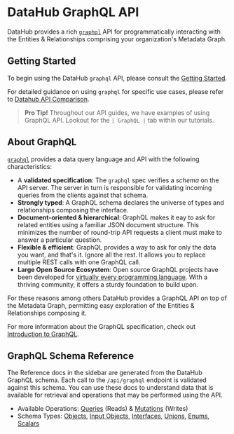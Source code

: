 # DataHub GraphQL API

DataHub provides a rich [`graphql`](https://graphql.org/) API for programmatically interacting with the Entities & Relationships comprising your organization's Metadata Graph.

## Getting Started

To begin using the DataHub `graphql` API, please consult the [Getting Started](/docs/api/graphql/getting-started.md).

For detailed guidance on using `graphql` for specific use cases, please refer to [Datahub API Comparison](/docs/api/datahub-apis.md#datahub-api-comparison).

> **Pro Tip!** Throughout our API guides, we have examples of using GraphQL API.
> Lookout for the `| GraphQL |` tab within our tutorials.

## About GraphQL

[`graphql`](https://graphql.org/) provides a data query language and API with the following characteristics:

- A **validated specification**: The `graphql` spec verifies a _schema_ on the API server. The server in turn is responsible
  for validating incoming queries from the clients against that schema.
- **Strongly typed**: A GraphQL schema declares the universe of types and relationships composing the interface.
- **Document-oriented & hierarchical**: GraphQL makes it eay to ask for related entities using a familiar JSON document
  structure. This minimizes the number of round-trip API requests a client must make to answer a particular question.
- **Flexible & efficient**: GraphQL provides a way to ask for only the data you want, and that's it. Ignore all
  the rest. It allows you to replace multiple REST calls with one GraphQL call.
- **Large Open Source Ecosystem**: Open source GraphQL projects have been developed for [virtually every programming language](https://graphql.org/code/). With a thriving
  community, it offers a sturdy foundation to build upon.

For these reasons among others DataHub provides a GraphQL API on top of the Metadata Graph,
permitting easy exploration of the Entities & Relationships composing it.

For more information about the GraphQL specification, check out [Introduction to GraphQL](https://graphql.org/learn/).

## GraphQL Schema Reference

The Reference docs in the sidebar are generated from the DataHub GraphQL schema. Each call to the `/api/graphql` endpoint is
validated against this schema. You can use these docs to understand data that is available for retrieval and operations
that may be performed using the API.

- Available Operations: [Queries](/graphql/queries.md) (Reads) & [Mutations](/graphql/mutations.md) (Writes)
- Schema Types: [Objects](/graphql/objects.md), [Input Objects](/graphql/inputObjects.md), [Interfaces](/graphql/interfaces.md), [Unions](/graphql/unions.md), [Enums](/graphql/enums.md), [Scalars](/graphql/scalars.md)
